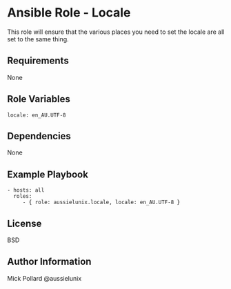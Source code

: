 # Ansible Role - Locale

This role will ensure that the various places you need to set the locale are all set to the same thing.

## Requirements

None

Role Variables
--------------

```
locale: en_AU.UTF-8
```

Dependencies
------------

None

Example Playbook
----------------

    - hosts: all
      roles:
         - { role: aussielunix.locale, locale: en_AU.UTF-8 }

License
-------

BSD

Author Information
------------------

Mick Pollard
@aussielunix
